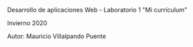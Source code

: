 <p>Desarrollo de aplicaciones Web - Laboratorio 1 "Mi currículum"</p>
<p>Invierno 2020</p>
<p>Autor: Mauricio Villalpando Puente</p>